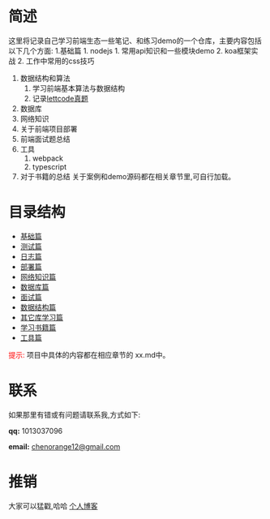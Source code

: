 # 简述
这里将记录自己学习前端生态一些笔记、和练习demo的一个仓库，主要内容包括以下几个方面:
  1.基础篇
      1. nodejs
         1. 常用api知识和一些模块demo
         2. koa框架实战
      2. 工作中常用的css技巧
  1. 数据结构和算法
     1. 学习前端基本算法与数据结构
     2. 记录[lettcode真题](./lettcode)
  2. 数据库
  3. 网络知识
  4. 关于前端项目部署
  5. 前端面试题总结
  6. 工具
     1. webpack
     2. typescript
  7. 对于书籍的总结 
关于案例和demo源码都在相关章节里,可自行加载。
# 目录结构
- [基础篇](./basic/)
- [测试篇](./test/) 
- [日志篇](./logs/) 
- [部署篇](./deployment/) 
- [网络知识篇](./network/)
- [数据库篇](./sql/)
- [面试篇](./interview/)
- [数据结构篇](./lettcode/)
- [其它库学习篇](./other-library/)
- [学习书籍篇](./books/)
- [工具篇](./tools/)


<font color='#ff0000'>提示:</font> 项目中具体的内容都在相应章节的 xx.md中。

# 联系
如果那里有错或有问题请联系我,方式如下:

**qq:** 1013037096

**email:** chenorange12@gmail.com

# 推销
大家可以猛戳,哈哈
[个人博客](https://blog.ccwgs.top)
